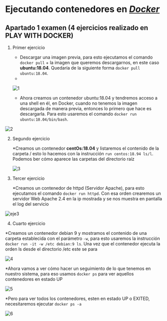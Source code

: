 #  Ejecutando contenedores en [***Docker***](https://www.docker.com)

## Apartado 1 examen (4 ejercicios realizado en PLAY WITH DOCKER)

1. Primer ejercicio
    
    * Descargar una imagen previa, para esto ejecutamos el comando `docker pull` + la imagen que queremos descargarnos, en este caso **ubuntu:18.04**. Quedaría de la siguiente forma `docker pull ubuntu:18.04`.
    * 
     ![1](https://user-images.githubusercontent.com/91874745/173306452-609aea33-32e5-482b-b037-c6ea123c8c8f.png)

   * Ahora creamos un contenedor ubuntu:18.04 y tendremos acceso a una shell en él, en Docker, cuando no tenemos la imagen descargada de manera previa, entonces lo primero que hace es descargarla. Para esto usaremos el comando `docker run ubuntu:10.04/bin/bash`.

![2](https://user-images.githubusercontent.com/91874745/173306564-14e969b7-63d0-4183-ab7f-ddabaa4f2bbe.png)

2. Segundo ejercicio

   *Creamos un contenedor  **centOs:18.04** y listaremos el contenido de la carpeta / esto lo hacemos con la instrucción `run centos:18.94 ls/l`. Podemos ber cómo aparece las carpetas del directorio raíz
   
   ![3](https://user-images.githubusercontent.com/91874745/173306634-757e1e6f-9f98-4dd5-a8f8-985a220fe840.png)

 
3. Tercer ejercicio

   *Creamos un contenedor de httpd (Servidor Apache), para esto ejecutamos el comando `docker run httpd`. Con esa orden crearemos un servidor Web Apache 2.4 en la ip mostrada y se nos muestra en pantalla el log del servicio

![eje3](https://user-images.githubusercontent.com/91874745/173306731-182d5dcb-d003-410a-b0cb-b3b9b0e84cd2.png)

   
4. Cuarto ejercicio

  *Creamos un contenedor debian 9 y mostramos el contenido de una carpeta establecida con el parámetro `-w`, para esto usaremos la instrucción `docker run -it -w /etc debian:9 ls`. Una vez que el contenedor ejecuta la orden ls desde el directorio /etc este se para

![4](https://user-images.githubusercontent.com/91874745/173306808-841c66c6-95c0-4ea8-8c31-b82bb1382d01.png)


  *Ahora vamos a ver cómo hacer un seguimiento de lo que tenemos en nuestro sistema, para eso usamos `docker ps` para ver aquellos contenedores en estado UP 

![5](https://user-images.githubusercontent.com/91874745/173306884-9e7cea99-3338-474f-bfca-dc74a3d400f0.png)


 *Pero para ver todos los contenedores, esten en estado UP  o EXITED, necesitaremos ejecutar `docker ps -a`
 
 ![6](https://user-images.githubusercontent.com/91874745/173306908-df180a1b-b545-4fef-9cc4-291d267de88a.png)

 
